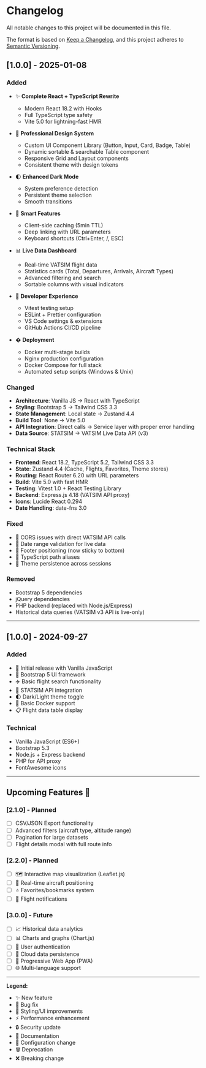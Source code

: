 # Changelog

All notable changes to this project will be documented in this file.

The format is based on [Keep a Changelog](https://keepachangelog.com/en/1.0.0/),
and this project adheres to [Semantic Versioning](https://semver.org/spec/v2.0.0.html).

## [1.0.0] - 2025-01-08

### Added

- ✨ **Complete React + TypeScript Rewrite**
  - Modern React 18.2 with Hooks
  - Full TypeScript type safety
  - Vite 5.0 for lightning-fast HMR
- 🎨 **Professional Design System**

  - Custom UI Component Library (Button, Input, Card, Badge, Table)
  - Dynamic sortable & searchable Table component
  - Responsive Grid and Layout components
  - Consistent theme with design tokens

- 🌓 **Enhanced Dark Mode**
  - System preference detection
  - Persistent theme selection
  - Smooth transitions
- 💾 **Smart Features**
  - Client-side caching (5min TTL)
  - Deep linking with URL parameters
  - Keyboard shortcuts (Ctrl+Enter, /, ESC)
- 📊 **Live Data Dashboard**

  - Real-time VATSIM flight data
  - Statistics cards (Total, Departures, Arrivals, Aircraft Types)
  - Advanced filtering and search
  - Sortable columns with visual indicators

- 🔧 **Developer Experience**

  - Vitest testing setup
  - ESLint + Prettier configuration
  - VS Code settings & extensions
  - GitHub Actions CI/CD pipeline

- � **Deployment**
  - Docker multi-stage builds
  - Nginx production configuration
  - Docker Compose for full stack
  - Automated setup scripts (Windows & Unix)

### Changed

- **Architecture**: Vanilla JS → React with TypeScript
- **Styling**: Bootstrap 5 → Tailwind CSS 3.3
- **State Management**: Local state → Zustand 4.4
- **Build Tool**: None → Vite 5.0
- **API Integration**: Direct calls → Service layer with proper error handling
- **Data Source**: STATSIM → VATSIM Live Data API (v3)

### Technical Stack

- **Frontend**: React 18.2, TypeScript 5.2, Tailwind CSS 3.3
- **State**: Zustand 4.4 (Cache, Flights, Favorites, Theme stores)
- **Routing**: React Router 6.20 with URL parameters
- **Build**: Vite 5.0 with fast HMR
- **Testing**: Vitest 1.0 + React Testing Library
- **Backend**: Express.js 4.18 (VATSIM API proxy)
- **Icons**: Lucide React 0.294
- **Date Handling**: date-fns 3.0

### Fixed

- 🐛 CORS issues with direct VATSIM API calls
- 🐛 Date range validation for live data
- 🐛 Footer positioning (now sticky to bottom)
- 🐛 TypeScript path aliases
- 🐛 Theme persistence across sessions

### Removed

- Bootstrap 5 dependencies
- jQuery dependencies
- PHP backend (replaced with Node.js/Express)
- Historical data queries (VATSIM v3 API is live-only)

---

## [1.0.0] - 2024-09-27

### Added

- 🎉 Initial release with Vanilla JavaScript
- 🎨 Bootstrap 5 UI framework
- ✈️ Basic flight search functionality
- 🔌 STATSIM API integration
- 🌓 Dark/Light theme toggle
- 🐳 Basic Docker support
- 📋 Flight data table display

### Technical

- Vanilla JavaScript (ES6+)
- Bootstrap 5.3
- Node.js + Express backend
- PHP for API proxy
- FontAwesome icons

---

## Upcoming Features 🚀

### [2.1.0] - Planned

- [ ] CSV/JSON Export functionality
- [ ] Advanced filters (aircraft type, altitude range)
- [ ] Pagination for large datasets
- [ ] Flight details modal with full route info

### [2.2.0] - Planned

- [ ] 🗺️ Interactive map visualization (Leaflet.js)
- [ ] 📍 Real-time aircraft positioning
- [ ] ⭐ Favorites/bookmarks system
- [ ] 🔔 Flight notifications

### [3.0.0] - Future

- [ ] 📈 Historical data analytics
- [ ] 📊 Charts and graphs (Chart.js)
- [ ] 🔐 User authentication
- [ ] 💾 Cloud data persistence
- [ ] 📱 Progressive Web App (PWA)
- [ ] 🌐 Multi-language support

---

**Legend:**

- ✨ New feature
- 🐛 Bug fix
- 🎨 Styling/UI improvements
- ⚡ Performance enhancement
- 🔒 Security update
- 📝 Documentation
- 🔧 Configuration change
- 🗑️ Deprecation
- ❌ Breaking change
